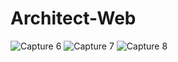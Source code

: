 # Architect-Web
![Capture 6](https://user-images.githubusercontent.com/97586849/179504584-2cffaafa-ca91-48bd-8ffd-423493b82ffc.JPG)
![Capture 7](https://user-images.githubusercontent.com/97586849/179504608-c473eaad-0908-44bb-89bd-9a4d65aa09e9.JPG)
![Capture 8](https://user-images.githubusercontent.com/97586849/179504726-bd530024-51d8-4870-9228-4a8e0ce895b3.JPG)
